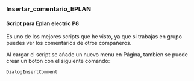 ### Insertar_comentario_EPLAN
#### Script para Eplan electric P8

Es uno de los mejores scripts que he visto, ya que si trabajas en grupo puedes ver los comentarios de otros compañeros.

Al cargar el script se añade un nuevo menu en Página, tambien se puede crear un boton con el siguiente comando:

```C#
DialogInsertComment
```
